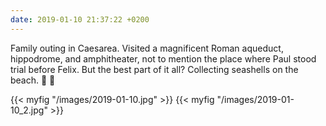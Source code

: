 ```yaml
---
date: 2019-01-10 21:37:22 +0200
---
```


Family outing in Caesarea. Visited a magnificent Roman aqueduct, hippodrome, and amphitheater, not to mention the place where Paul stood trial before Felix. But the best part of it all? Collecting seashells on the beach. 🐚 🌊

{{< myfig "/images/2019-01-10.jpg" >}}
{{< myfig "/images/2019-01-10_2.jpg" >}}
